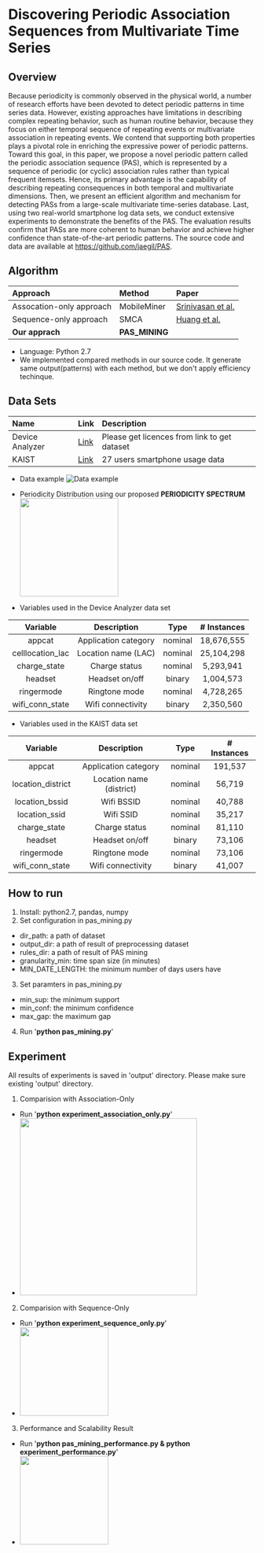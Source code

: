 Discovering Periodic Association Sequences from Multivariate Time Series
=========================
## Overview
Because periodicity is commonly observed in the physical world, a number of research efforts have been devoted to detect periodic patterns in time series data. However, existing approaches have limitations in describing complex repeating behavior, such as human routine behavior, because they focus on either temporal sequence of repeating events or multivariate association in repeating events. We contend that supporting both properties plays a pivotal role in enriching the expressive power of periodic patterns. Toward this goal, in this paper, we propose a novel periodic pattern called the periodic association sequence (PAS), which is represented by a sequence of periodic (or cyclic) association rules rather than typical frequent itemsets. Hence, its primary advantage is the capability of describing repeating consequences in both temporal and multivariate dimensions. Then, we present an efficient algorithm and mechanism for detecting PASs from a large-scale multivariate time-series database. Last, using two real-world smartphone log data sets, we conduct extensive experiments to demonstrate the benefits of the PAS. The evaluation results confirm that PASs are more coherent to human behavior and achieve higher confidence than state-of-the-art periodic patterns. The source code and data are available at https://github.com/jaegil/PAS.

## Algorithm
| Approach                 | Method          | Paper                |
| :----------------------- | :-------------- | :------------------- |
| Assocation-only approach | MobileMiner     | [Srinivasan et al.](https://ai2-s2-pdfs.s3.amazonaws.com/b379/bc081918226f5f92f1919bceebbb76a1d027.pdf)|
| Sequence-only approach   | SMCA            | [Huang et al.](http://ieeexplore.ieee.org/stamp/stamp.jsp?arnumber=1423978) |
| **Our apprach**          | **PAS_MINING**  |                      |
- Language: Python 2.7
- We implemented compared methods in our source code. It generate same output(patterns) with each method, but we don't apply efficiency techinque.

## Data Sets
| Name            | Link                                         | Description                                    |
| :-------------- | :------------------------------------------- |:-----------------------------------------------|
| Device Analyzer | [Link](https://deviceanalyzer.cl.cam.ac.uk/) | Please get licences from link to get dataset   |
| KAIST           | [Link](http://dmserver6.kaist.ac.kr/PAS/kaist_dataset.tar.gz) | 27 users smartphone usage data |

- Data example
![Data example](http://dmserver6.kaist.ac.kr/PAS/img/data_example.png "Data example")

- Periodicity Distribution using our proposed **PERIODICITY SPECTRUM**
<img height="200" src="http://dmserver6.kaist.ac.kr/PAS/img/periodicity_distribution.png"></img>

- Variables used in the Device Analyzer data set

| Variable          | Description          | Type    | # Instances   |
| :---------------: | :------------------: | :-----: |:-------------:|
| appcat            | Application category | nominal |	18,676,555   |
| celllocation\_lac | Location name (LAC)  | nominal |	25,104,298   |
| charge\_state     | Charge status        | nominal |	5,293,941    |
| headset           | Headset on/off       | binary  |	1,004,573    |
| ringermode        | Ringtone mode        | nominal |	4,728,265    |
| wifi\_conn\_state | Wifi connectivity    | binary  |	2,350,560    |

- Variables used in the KAIST data set

| Variable           | Description              | Type    | # Instances |
| :----------------: | :----------------------: | :-----: |:-----------:|
| appcat             | Application category     | nominal |	191,537     |
| location\_district | Location name (district) | nominal |	56,719      |
| location\_bssid    | Wifi BSSID               | nominal |	40,788      |
| location\_ssid     | Wifi SSID                | nominal |	35,217      |
| charge\_state      | Charge status            | nominal |	81,110      |
| headset            | Headset on/off           | binary  |	73,106      |
| ringermode         | Ringtone mode            | nominal |	73,106      |
| wifi\_conn\_state  | Wifi connectivity        | binary  |	41,007      |

## How to run
1. Install: python2.7, pandas, numpy
2. Set configuration in pas_mining.py
  - dir_path: a path of dataset
  - output_dir: a path of result of preprocessing dataset
  - rules_dir: a path of result of PAS mining
  - granularity_min: time span size (in minutes)
  - MIN_DATE_LENGTH: the minimum number of days users have
3. Set paramters in pas_mining.py
  - min_sup: the minimum support
  - min_conf: the minimum confidence
  - max_gap: the maximum gap
4. Run '**python pas_mining.py**'
  
## Experiment
All results of experiments is saved in 'output' directory. Please make sure existing 'output' directory.

1. Comparision with Association-Only
  - Run '**python experiment_association_only.py**'
  - <img height="360" src="http://dmserver6.kaist.ac.kr/PAS/img/compared_association.png"></img>
2. Comparision with Sequence-Only <br/>
  - Run '**python experiment_sequence_only.py**'
  - <img height="180" src="http://dmserver6.kaist.ac.kr/PAS/img/compared_sequence.png"></img>
3. Performance and Scalability Result
  - Run '**python pas_mining_performance.py & python experiment_performance.py**'
  - <img height="180" src="http://dmserver6.kaist.ac.kr/PAS/img/performance.png"></img>
